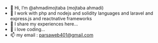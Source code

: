 - 👋 Hi, I’m @ahmadimojtaba (mojtaba ahmadi)
- 👀 I work with php and nodejs and solidity languages and laravel and express.js and reactnative frameworks
- 🌱 I share my experiences here...
- 💞️ i love coding...
- 📫 my email : parsaweb401@gmail.com

<!---
ahmadimojtaba/ahmadimojtaba is a ✨ special ✨ repository because its `README.md` (this file) appears on your GitHub profile.
You can click the Preview link to take a look at your changes.
--->
